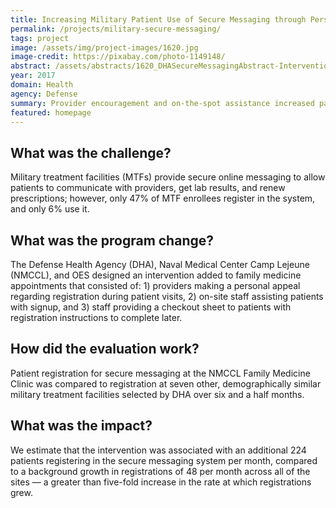 ```yaml
---
title: Increasing Military Patient Use of Secure Messaging through Personal Appeal and Assistance
permalink: /projects/military-secure-messaging/
tags: project
image: /assets/img/project-images/1620.jpg 
image-credit: https://pixabay.com/photo-1149148/
abstract: /assets/abstracts/1620_DHASecureMessagingAbstract-Intervention1.pdf
year: 2017 
domain: Health 
agency: Defense 
summary: Provider encouragement and on-the-spot assistance increased patient registrations for secure messaging
featured: homepage
---
```

## What was the challenge?

Military treatment facilities (MTFs) provide secure online messaging to allow patients to communicate with providers, get lab results, and renew prescriptions; however, only 47% of MTF enrollees register in the system, and only 6% use it.

## What was the program change?

The Defense Health Agency (DHA), Naval Medical Center Camp Lejeune (NMCCL), and OES designed an intervention added to family medicine appointments that consisted of: 1) providers making a personal appeal regarding registration during patient visits, 2) on-site staff assisting patients with signup, and 3) staff providing a checkout sheet to patients with registration instructions to complete later.

## How did the evaluation work?

Patient registration for secure messaging at the NMCCL Family Medicine Clinic was compared to registration at seven other, demographically similar military treatment facilities selected by DHA over six and a half months.


## What was the impact?

We estimate that the intervention was associated with an additional 224 patients registering in the secure messaging system per month, compared to a background growth in registrations of 48 per month across all of the sites — a greater than five-fold increase in the rate at which registrations grew.

